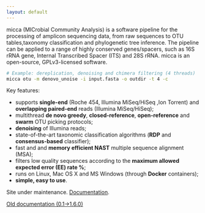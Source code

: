 ```yaml
---
layout: default
---
```


micca (MICrobial Community Analysis) is a software pipeline for the processing
of amplicon sequencing data, from raw sequences to OTU tables,taxonomy
classification and phylogenetic tree inference. The pipeline can be applied to a
range of highly conserved genes/spacers, such as 16S rRNA gene, Internal
Transcribed Spacer (ITS) and 28S rRNA. micca is an open-source, GPLv3-licensed
software.

```bash
# Example: dereplication, denoising and chimera filtering (4 threads)
micca otu -m denovo_unoise -i input.fasta -o outdir -t 4 -c
```

Key features:

* supports **single-end** (Roche 454, Illumina MiSeq/HiSeq ,Ion Torrent) and
  **overlapping paired-end** reads (Illumina MiSeq/HiSeq);
* multithread **de novo greedy**, **closed-reference**, **open-reference** and 
  **swarm** OTU picking protocols; 
* **denoising** of Illumina reads;
* state-of-the-art taxonomic classification algorithms (**RDP** and
  **consensus-based** classifier);
* fast and and **memory efficient NAST** multiple sequence alignment (MSA); 
* filters low quality sequences according to the **maximum allowed expected
  error (EE) rate %**;
* runs on Linux, Mac OS X and MS Windows (through **Docker** containers);
* **simple, easy to use**.


Site under maintenance. [Documentation](http://micca.readthedocs.io).

[Old documentation (0.1->1.6.0)](ftp://ftp.fmach.it/metagenomics/micca/olddocs/index.html)